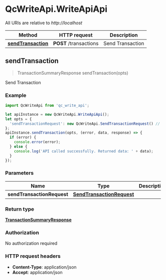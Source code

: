 # QcWriteApi.WriteApiApi

All URIs are relative to *http://localhost*

Method | HTTP request | Description
------------- | ------------- | -------------
[**sendTransaction**](WriteApiApi.md#sendTransaction) | **POST** /transactions | Send Transaction



## sendTransaction

> TransactionSummaryResponse sendTransaction(opts)

Send Transaction

### Example

```javascript
import QcWriteApi from 'qc_write_api';

let apiInstance = new QcWriteApi.WriteApiApi();
let opts = {
  'sendTransactionRequest': new QcWriteApi.SendTransactionRequest() // SendTransactionRequest | 
};
apiInstance.sendTransaction(opts, (error, data, response) => {
  if (error) {
    console.error(error);
  } else {
    console.log('API called successfully. Returned data: ' + data);
  }
});
```

### Parameters


Name | Type | Description  | Notes
------------- | ------------- | ------------- | -------------
 **sendTransactionRequest** | [**SendTransactionRequest**](SendTransactionRequest.md)|  | [optional] 

### Return type

[**TransactionSummaryResponse**](TransactionSummaryResponse.md)

### Authorization

No authorization required

### HTTP request headers

- **Content-Type**: application/json
- **Accept**: application/json

